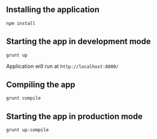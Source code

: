 ## Installing the application

```
npm install
```

## Starting the app in development mode

```
grunt up
```

Application will run at `http://localhost:8080/`


## Compiling the app

```
grunt compile
```

## Starting the app in production mode

```
grunt up:compile
```